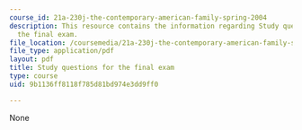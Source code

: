 ```yaml
---
course_id: 21a-230j-the-contemporary-american-family-spring-2004
description: This resource contains the information regarding Study questions for
  the final exam.
file_location: /coursemedia/21a-230j-the-contemporary-american-family-spring-2004/9b1136ff8118f785d81bd974e3dd9ff0_MIT21A_230JS04_study_ques.pdf
file_type: application/pdf
layout: pdf
title: Study questions for the final exam
type: course
uid: 9b1136ff8118f785d81bd974e3dd9ff0

---
```

None